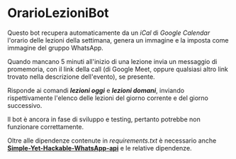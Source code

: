 # OrarioLezioniBot
Questo bot recupera automaticamente da un *iCal* di *Google Calendar* l'orario delle lezioni della settimana, genera un immagine e la imposta come immagine del gruppo WhatsApp.

Quando mancano 5 minuti all'inizio di una lezione invia un messaggio di promemoria, con il link della call (di Google Meet, oppure qualsiasi altro link trovato nella descrizione dell'evento), se presente.

Risponde ai comandi ***lezioni oggi*** e ***lezioni domani***, inviando rispettivamente l'elenco delle lezioni del giorno corrente e del giorno successivo.

Il bot è ancora in fase di sviluppo e testing, pertanto potrebbe non funzionare correttamente.

Oltre alle dipendenze contenute in *requirements.txt* è necessario anche [**Simple-Yet-Hackable-WhatsApp-api**](https://github.com/VISWESWARAN1998/Simple-Yet-Hackable-WhatsApp-api) e le relative dipendenze.
